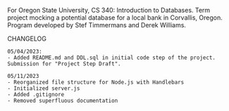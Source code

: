 For Oregon State University, CS 340: Introduction to Databases. Term project mocking a potential database for a local bank in Corvallis, Oregon. Program developed by Stef Timmermans and Derek Williams. 

CHANGELOG
~~~~~~~~~
05/04/2023:
- Added README.md and DDL.sql in initial code step of the project. Submission for "Project Step Draft".

05/11/2023
- Reorganized file structure for Node.js with Handlebars
- Initialized server.js
- Added .gitignore
- Removed superfluous documentation